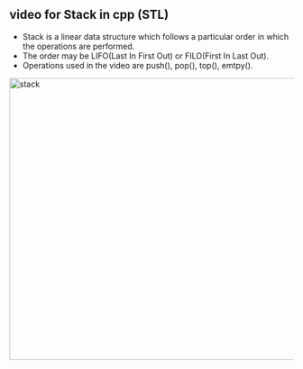 ## video for Stack in cpp (STL) ##
<ul>
<li>Stack is a linear data structure which follows a particular order in which the operations are performed.</li>
<li>The order may be LIFO(Last In First Out) or FILO(First In Last Out).</li>
<li>Operations used in the video are push(), pop(), top(), emtpy().</li>
</ul>

[<img src="https://user-images.githubusercontent.com/76877421/137585435-b31b8c1e-998f-46eb-816c-7c956e6759b1.jpeg" alt="stack" width="900" height="500">](https://drive.google.com/file/d/1dXZDhUVRNuxfNvjhLN88j5VOxnkpgstf/view?usp=sharing)
